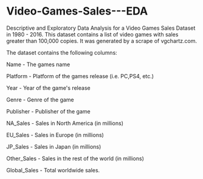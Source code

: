 # Video-Games-Sales---EDA
Descriptive and Exploratory Data Analysis for a Video Games Sales Dataset in 1980 - 2016. This dataset contains a list of video games with sales greater than 100,000 copies. It was generated by a scrape of vgchartz.com.

The dataset contains the following columns:

Name - The games name

Platform - Platform of the games release (i.e. PC,PS4, etc.)

Year - Year of the game's release

Genre - Genre of the game

Publisher - Publisher of the game

NA_Sales - Sales in North America (in millions)

EU_Sales - Sales in Europe (in millions)

JP_Sales - Sales in Japan (in millions)

Other_Sales - Sales in the rest of the world (in millions)

Global_Sales - Total worldwide sales.

